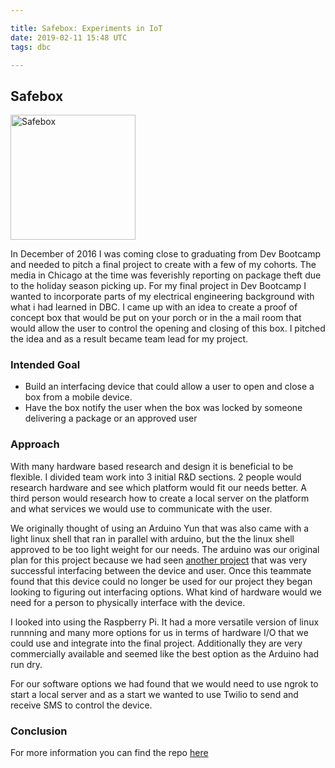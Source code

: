 ```yaml
---

title: Safebox: Experiments in IoT
date: 2019-02-11 15:48 UTC
tags: dbc

---
```

## Safebox

<img src="/images/safebox.jpg" alt="Safebox" width="200px"/>

In December of 2016 I was coming close to graduating from Dev Bootcamp and needed to pitch a final project to create with a few of my cohorts. The media in Chicago at the time was feverishly reporting on package theft due to the holiday season picking up. For my final project in Dev Bootcamp I wanted to incorporate parts of my electrical engineering background with what i had learned in DBC. I came up with an idea to create a proof of concept box that would be put on your porch or in the a mail room that would allow the user to control the opening and closing of this box. I pitched the idea and as a result became team lead for my project.

### Intended Goal
* Build an interfacing device that could allow a user to open and close a box from a mobile device.
* Have the box notify the user when the box was locked by someone delivering a package or an approved user

### Approach

With many hardware based research and design it is beneficial to be flexible. I divided team work into 3 initial R&D sections. 2 people would research hardware and see which platform would fit our needs better. A third person would research how to create a local server on the platform and what services we would use to communicate with the user.

We originally thought of using an Arduino Yun that was also came with a light linux shell that ran in parallel with arduino, but the the linux shell approved to be too light weight for our needs. The arduino was our original plan for this project because we had seen [another project](https://www.twilio.com/blog/2016/07/how-to-teach-your-dog-to-text-selfies.html) that was very successful interfacing between the device and user. Once this teammate found that this device could no longer be used for our project they began looking to figuring out interfacing options. What kind of hardware would we need for a person to physically interface with the device.

I looked into using the Raspberry Pi. It had a more versatile version of linux runnning and many more options for us in terms of hardware I/O that we could use and integrate into the final project. Additionally they are very commercially available and seemed like the best option as the Arduino had run dry.

For our software options we had found that we would need to use ngrok to start a local server and as a start we wanted to use Twilio to send and receive SMS to control the device.

### Conclusion

For more information you can find the repo [here](https://github.com/khjs534/safebox)
